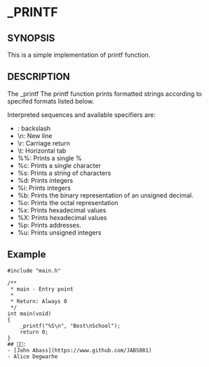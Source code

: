 # _PRINTF

## SYNOPSIS
This is a simple implementation of printf function.

## DESCRIPTION
The _printf The printf function prints formatted strings according to specifed formats listed below.

Interpreted sequences and available specifiers are:

+ \: backslash
+ \n: New line
+ \r: Carriage return
+ \t: Horizontal tab
+ %%: Prints a single %
+ %c: Prints a single character
+ %s: Prints a string of characters
+ %d: Prints integers
+ %i: Prints integers
+ %b: Prints the binary representation of an unsigned decimal.
+ %o: Prints the octal representation
+ %x: Prints hexadecimal values
+ %X: Prints hexadecimal values
+ %p: Prints addresses.
+ %u: Prints unsigned integers

## Example

```
#include "main.h"

/**
 * main - Entry point
 *
 * Return: Always 0
 */
int main(void)
{
    _printf("%S\n", "Best\nSchool");
    return 0;
}
## 🤔🤔:
- [John Abass](https://www.github.com/JABS081)
- Alice Degwarhe
```
